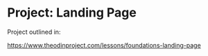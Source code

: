# Project: Landing Page

Project outlined in:

https://www.theodinproject.com/lessons/foundations-landing-page